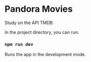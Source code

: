 # Pandora Movies
Study on the API TMDB

In the project directory, you can run:

### `npm run dev`

Runs the app in the development mode.